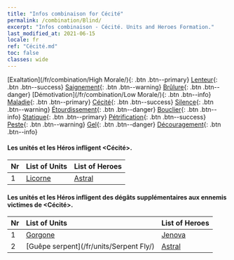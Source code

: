 ```yaml
---
title: "Infos combinaison for Cécité"
permalink: /combination/Blind/
excerpt: "Infos combinaison - Cécité. Units and Heroes Formation."
last_modified_at: 2021-06-15
locale: fr
ref: "Cécité.md"
toc: false
classes: wide
---
```


  [Exaltation](/fr/combination/High Morale/){: .btn .btn--primary} [Lenteur](/fr/combination/Slow/){: .btn .btn--success} [Saignement](/fr/combination/Bleeding/){: .btn .btn--warning} [Brûlure](/fr/combination/Burning/){: .btn .btn--danger} [Démotivation](/fr/combination/Low Morale/){: .btn .btn--info} [Maladie](/fr/combination/Disease/){: .btn .btn--primary} [Cécité](/fr/combination/Blind/){: .btn .btn--success} [Silence](/fr/combination/Silence/){: .btn .btn--warning} [Étourdissement](/fr/combination/Stun/){: .btn .btn--danger} [Bouclier](/fr/combination/Shield/){: .btn .btn--info} [Statique](/fr/combination/Static/){: .btn .btn--primary} [Pétrification](/fr/combination/Petrify/){: .btn .btn--success} [Peste](/fr/combination/Plague/){: .btn .btn--warning} [Gel](/fr/combination/Freeze/){: .btn .btn--danger} [Découragement](/fr/combination/Deterrence/){: .btn .btn--info} 


#### Les unités et les Héros infligent <Cécité>.

  | Nr |  List of Units  | List of Heroes | 
  |:---|:----------------|:---------------| 
  | 1 | [Licorne](/fr/units/Unicorn/) | [Astral](/fr/heroes/Astral/) |


#### Les unités et les Héros infligent des dégâts supplémentaires aux ennemis victimes de <Cécité>.

  | Nr |  List of Units  | List of Heroes | 
  |:---|:----------------|:---------------| 
  | 1 | [Gorgone](/fr/units/Gorgon/) | [Jenova](/fr/heroes/Jenova/) |
  | 2 | [Guêpe serpent](/fr/units/Serpent Fly/) | [Astral](/fr/heroes/Astral/) |
